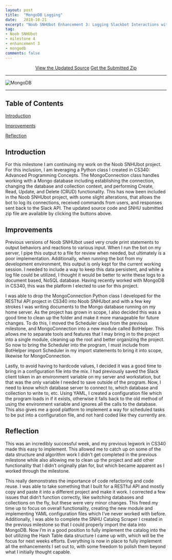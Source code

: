 ```yaml
---
layout: post
title:  "MongoDB Logging"
date:   2018-10-21
excerpt: "Noob SNHUbot Enhancement 3: Logging Slackbot Interactions with MongoDB."
tag:
- Noob SNHUbot
- milestone 4
- enhancement 3
- mongodb
comments: false
---
```


<center><a href="https://github.com/gsfellis/feature-logging" target="_blank" class="btn btn-success">View the Updated Source</a> <a href="{{ site.url }}/assets/submissions/noob_snhubot-feature_logging.zip" class="btn btn-warning">Get the Submitted Zip</a></center>

---

![MongoDB](https://webassets.mongodb.com/_com_assets/cms/MongoDB-Logo-5c3a7405a85675366beb3a5ec4c032348c390b3f142f5e6dddf1d78e2df5cb5c.png)

---

## Table of Contents

[Introduction](#introduction)

[Improvements](#improvements)

[Reflection](#reflection)

## Introduction

For this milestone I am continuing my work on the Noob SNHUbot project.  For this inclusion, I am leveraging a Python class I created in CS340: Advanced Programming Concepts.  The MongoConnection class handles working with a Mongo database including establishing the connection, changing the database and collection context, and performing Create, Read, Update, and Delete (CRUD) functionality.  This has now been included in the Noob SNHUbot project, with some slight alterations, that allows the bot to log its connections, received commands from users, and responses sent back to the Slack API.  The updated source code and SNHU submitted zip file are available by clicking the buttons above.

## Improvements

Previous versions of Noob SNHUbot used very crude print statements to output behaviors and reactions to various input.  When I run the bot on my server, I pipe this output to a file for review when needed, but ultimately is a poor implementation.  Additionally, when running the bot from my development environment, this output is only kept for the current working session.  I needed to include a way to keep this data persistent, and while a log file could be utilized, I thought it would be better to write these logs to a document based, NoSQL database.  Having recently worked with MongoDB in CS340, this was the platform I elected to use for this project.

I was able to drop the MongoConnection Python class I developed for the RESTful API project in CS340 into Noob SNHUbot and with a few key strokes I was writing documents to the Mongo database running on my home server.  As the project has grown in scope, I also decided this was a good time to clean up the folder and make it more manageable for future changes.  To do this, I moved the Scheduler class from the previous milestone, and MongoConnection into a new module called BotHelper.  This allows me to separate tools and features that I may bring in to the project into a single module, cleaning up the root and better organizing the project.  So now to bring the Scheduler into the program, I must include from BotHelper import Scheduler in my import statements to bring it into scope, likewise for MongoConnection.

Lastly, to avoid having to hardcode values, I decided it was a good time to bring in a configuration file into the mix.  I had previously saved the Slack client token in an environment variable on my server and workstation, but that was the only variable I needed to save outside of the program.  Now, I need to know which database server to connect to, which database and collection to write to, etc.  Using YAML, I created a configuration file which the program loads in if it exists, otherwise it falls back to the old method of using the environment variable and ignores all the calls to the database.  This also gives me a good platform to implement a way for scheduled tasks to be put into a configuration file, and not hard coded like they currently are.

## Reflection

This was an incredibly successful week, and my previous legwork in CS340 made this easy to implement.  This allowed me to catch up on some of the data structure and algorithm work I didn’t get completed in the previous milestone while also allowing me to clean up the project and add other functionality that I didn’t originally plan for, but which became apparent as I worked through the milestone.

This really demonstrates the importance of code refactoring and code reuse.  I was able to take something that I built for a RESTful API and mostly copy and paste it into a different project and make it work.  I corrected a few issues that didn’t function correctly, like switching databases and collections on the fly, but these were very minor changes.  This freed my time up to focus on overall functionality, creating the new module and implementing YAML configuration files which I’ve never worked with before.  Additionally, I was able to complete the SNHU Catalog Scraper I created in the previous milestone so that I could properly import the data into MongoDB.  Now I’m in a good position to fully implement the catalog into the bot utilizing the Hash Table data structure I came up with, which will be the focus for next weeks efforts.  Everything is now in place to fully implement all the enhancements I set out to, with some freedom to polish them beyond what I initially thought capable.
